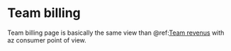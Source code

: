 # Team billing

Team billing page is basically the same view than @ref:[Team revenus](../producerusage/4-revenus.md) with az consumer point of view.

